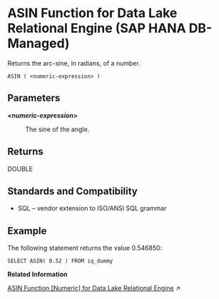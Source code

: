 <!-- loioa56e5e54ba234675b4a5c30b13e933e9 -->

# ASIN Function for Data Lake Relational Engine \(SAP HANA DB-Managed\)

Returns the arc-sine, in radians, of a number.



```
ASIN ( <numeric-expression> )
```



<a name="loioa56e5e54ba234675b4a5c30b13e933e9__section_mn3_hjk_srb"/>

## Parameters


<dl>
<dt><b>

*<numeric-expression\>*

</b></dt>
<dd>

The sine of the angle.



</dd>
</dl>



<a name="loioa56e5e54ba234675b4a5c30b13e933e9__section_ovt_hjk_srb"/>

## Returns

DOUBLE



<a name="loioa56e5e54ba234675b4a5c30b13e933e9__section_r2h_3jk_srb"/>

## Standards and Compatibility

-   SQL – vendor extension to ISO/ANSI SQL grammar



<a name="loioa56e5e54ba234675b4a5c30b13e933e9__section_lfc_jjk_srb"/>

## Example

The following statement returns the value 0.546850:

```
SELECT ASIN( 0.52 ) FROM iq_dummy
```

**Related Information**  


[ASIN Function [Numeric] for Data Lake Relational Engine](https://help.sap.com/viewer/19b3964099384f178ad08f2d348232a9/2023_1_QRC/en-US/a534668f84f2101599958685dfc4673b.html "Returns the arc-sine, in radians, of a number.") :arrow_upper_right:

